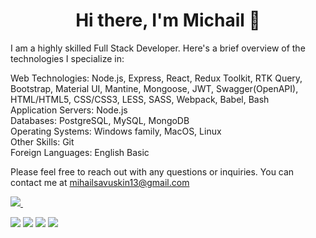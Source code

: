 <h1 align="center">Hi there, I'm Michail 👋</h1>

I am a highly skilled Full Stack Developer. Here's a brief overview of the technologies I specialize in: 

Web Technologies: Node.js, Express, React, Redux Toolkit, RTK Query, Bootstrap, Material UI, Mantine, Mongoose, JWT, Swagger(OpenAPI), HTML/HTML5, CSS/CSS3, LESS, SASS, Webpack, Babel, Bash <br/>
Application Servers: Node.js <br/>
Databases: PostgreSQL, MySQL, MongoDB <br/>
Operating Systems: Windows family, MacOS, Linux <br/>
Other Skills: Git <br/>
Foreign Languages: English Basic <br/>

Please feel free to reach out with any questions or inquiries. You can contact me at mihailsavuskin13@gmail.com

<a href="https://www.linkedin.com/in/michail-seglin/">
    <img src="https://img.shields.io/badge/linkedin-%230077B5.svg?&style=for-the-badge&logo=linkedin&logoColor=white" />
</a>&nbsp;&nbsp;

![](https://github-profile-summary-cards.vercel.app/api/cards/profile-details?username=Michail-Seglin&theme=prussian)
![](https://github-profile-summary-cards.vercel.app/api/cards/most-commit-language?username=Michail-Seglin&theme=prussian)
![](https://github-profile-summary-cards.vercel.app/api/cards/repos-per-language?username=Michail-Seglint&theme=prussian)
![](https://github-profile-summary-cards.vercel.app/api/cards/stats?username=Michail-Seglin&theme=prussian)
